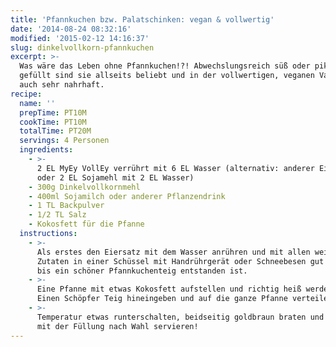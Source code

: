 ```yaml
---
title: 'Pfannkuchen bzw. Palatschinken: vegan & vollwertig'
date: '2014-08-24 08:32:16'
modified: '2015-02-12 14:16:37'
slug: dinkelvollkorn-pfannkuchen
excerpt: >-
  Was wäre das Leben ohne Pfannkuchen!?! Abwechslungsreich süß oder pikant
  gefüllt sind sie allseits beliebt und in der vollwertigen, veganen Variante
  auch sehr nahrhaft.
recipe:
  name: ''
  prepTime: PT10M
  cookTime: PT10M
  totalTime: PT20M
  servings: 4 Personen
  ingredients:
    - >-
      2 EL MyEy VollEy verrührt mit 6 EL Wasser (alternativ: anderer Eiersatz
      oder 2 EL Sojamehl mit 2 EL Wasser)
    - 300g Dinkelvollkornmehl
    - 400ml Sojamilch oder anderer Pflanzendrink
    - 1 TL Backpulver
    - 1/2 TL Salz
    - Kokosfett für die Pfanne
  instructions:
    - >-
      Als erstes den Eiersatz mit dem Wasser anrühren und mit allen weiteren
      Zutaten in einer Schüssel mit Handrührgerät oder Schneebesen gut verrühren
      bis ein schöner Pfannkuchenteig entstanden ist.
    - >-
      Eine Pfanne mit etwas Kokosfett aufstellen und richtig heiß werden lassen.
      Einen Schöpfer Teig hineingeben und auf die ganze Pfanne verteilen.
    - >-
      Temperatur etwas runterschalten, beidseitig goldbraun braten und noch heiß
      mit der Füllung nach Wahl servieren!
---
```


